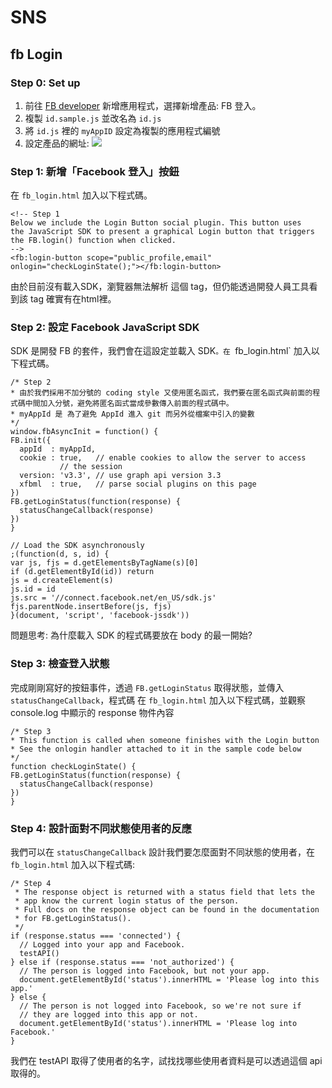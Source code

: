 # SNS

## fb Login

### Step 0: Set up

1. 前往 [FB  developer](https://developers.facebook.com/ ) 新增應用程式，選擇新增產品: FB 登入。
2. 複製 `id.sample.js` 並改名為 `id.js`
3. 將 `id.js` 裡的 `myAppID` 設定為複製的應用程式編號
4. 設定產品的網址:
![](https://merry.ee.ncku.edu.tw/~yichung/fb_login.PNG )

### Step 1: 新增「Facebook 登入」按鈕

在 `fb_login.html` 加入以下程式碼。
```
<!-- Step 1
Below we include the Login Button social plugin. This button uses
the JavaScript SDK to present a graphical Login button that triggers
the FB.login() function when clicked.
-->
<fb:login-button scope="public_profile,email" onlogin="checkLoginState();"></fb:login-button>
```

由於目前沒有載入SDK，瀏覽器無法解析 <fb></fb>這個 tag，但仍能透過開發人員工具看到該 tag 確實有在html裡。

### Step 2: 設定 Facebook JavaScript SDK

SDK 是開發 FB 的套件，我們會在這設定並載入 SDK`。在 `fb_login.html` 加入以下程式碼。
```
/* Step 2
* 由於我們採用不加分號的 coding style 又使用匿名函式，我們要在匿名函式與前面的程式碼中間加入分號，避免將匿名函式當成參數傳入前面的程式碼中。
* myAppId 是 為了避免 AppId 進入 git 而另外從檔案中引入的變數
*/
window.fbAsyncInit = function() {
FB.init({
  appId  : myAppId,
  cookie : true,   // enable cookies to allow the server to access
		   // the session
  version: 'v3.3', // use graph api version 3.3
  xfbml  : true,   // parse social plugins on this page
})
FB.getLoginStatus(function(response) {
  statusChangeCallback(response)
})
}

// Load the SDK asynchronously
;(function(d, s, id) {
var js, fjs = d.getElementsByTagName(s)[0]
if (d.getElementById(id)) return
js = d.createElement(s)
js.id = id
js.src = '//connect.facebook.net/en_US/sdk.js'
fjs.parentNode.insertBefore(js, fjs)
}(document, 'script', 'facebook-jssdk'))

```

問題思考: 為什麼載入 SDK 的程式碼要放在 body 的最一開始?

### Step 3: 檢查登入狀態

完成剛剛寫好的按鈕事件，透過 `FB.getLoginStatus` 取得狀態，並傳入 `statusChangeCallback`，程式碼
在 `fb_login.html` 加入以下程式碼，並觀察 console.log 中顯示的 response 物件內容
```
/* Step 3
* This function is called when someone finishes with the Login button
* See the onlogin handler attached to it in the sample code below
*/
function checkLoginState() {
FB.getLoginStatus(function(response) {
  statusChangeCallback(response)
})
}
```

### Step 4: 設計面對不同狀態使用者的反應

我們可以在 `statusChangeCallback` 設計我們要怎麼面對不同狀態的使用者，在 `fb_login.html` 加入以下程式碼:

```
/* Step 4
 * The response object is returned with a status field that lets the
 * app know the current login status of the person.
 * Full docs on the response object can be found in the documentation
 * for FB.getLoginStatus().
 */
if (response.status === 'connected') {
  // Logged into your app and Facebook.
  testAPI()
} else if (response.status === 'not_authorized') {
  // The person is logged into Facebook, but not your app.
  document.getElementById('status').innerHTML = 'Please log into this app.'
} else {
  // The person is not logged into Facebook, so we're not sure if
  // they are logged into this app or not.
  document.getElementById('status').innerHTML = 'Please log into Facebook.'
}
```

我們在 testAPI 取得了使用者的名字，試找找哪些使用者資料是可以透過這個 api 取得的。
